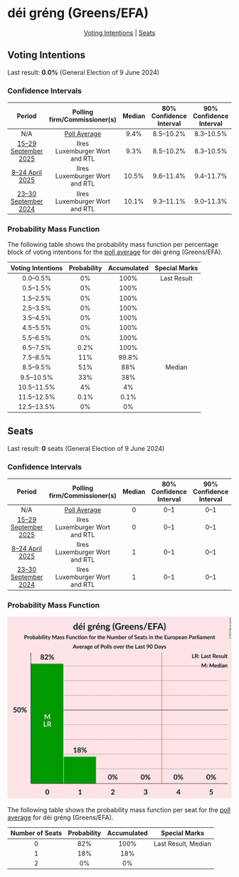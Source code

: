 # déi gréng (Greens/EFA)

<p align="center"><a href="#voting-intentions">Voting Intentions</a> | <a href="#seats">Seats</a></p>

## Voting Intentions

Last result: **0.0%** (General Election of 9 June 2024)

### Confidence Intervals

| Period     | Polling firm/Commissioner(s) | Median | 80% Confidence Interval | 90% Confidence Interval | 95% Confidence Interval | 99% Confidence Interval |
|:----------:|:----------------:|:-----------:|:-----------------------:|:-----------------------:|:-----------------------:|:-----------------------:|
| N/A | [Poll Average](average.html) | 9.4% | 8.5–10.2% | 8.3–10.5% | 8.1–10.7% | 7.7–11.2% |
| [15–29 September 2025](2025-09-29-Ilres.html) | Ilres <br> Luxemburger Wort and RTL | 9.3% | 8.5–10.2% | 8.3–10.5% | 8.1–10.7% | 7.7–11.2% |
| [8–24 April 2025](2025-04-24-Ilres.html) | Ilres <br> Luxemburger Wort and RTL | 10.5% | 9.6–11.4% | 9.4–11.7% | 9.2–12.0% | 8.7–12.5% |
| [23–30 September 2024](2024-09-30-Ilres.html) | Ilres <br> Luxemburger Wort and RTL | 10.1% | 9.3–11.1% | 9.0–11.3% | 8.8–11.6% | 8.4–12.0% |

### Probability Mass Function

The following table shows the probability mass function per percentage block of voting intentions for the [poll average](average.html) for déi gréng (Greens/EFA).

| Voting Intentions | Probability | Accumulated | Special Marks |
|:-----------------:|:-----------:|:-----------:|:-------------:|
| 0.0–0.5% | 0% | 100% | Last Result |
| 0.5–1.5% | 0% | 100% |  |
| 1.5–2.5% | 0% | 100% |  |
| 2.5–3.5% | 0% | 100% |  |
| 3.5–4.5% | 0% | 100% |  |
| 4.5–5.5% | 0% | 100% |  |
| 5.5–6.5% | 0% | 100% |  |
| 6.5–7.5% | 0.2% | 100% |  |
| 7.5–8.5% | 11% | 99.8% |  |
| 8.5–9.5% | 51% | 88% | Median |
| 9.5–10.5% | 33% | 38% |  |
| 10.5–11.5% | 4% | 4% |  |
| 11.5–12.5% | 0.1% | 0.1% |  |
| 12.5–13.5% | 0% | 0% |  |


## Seats

Last result: **0** seats (General Election of 9 June 2024)

### Confidence Intervals

| Period     | Polling firm/Commissioner(s) | Median | 80% Confidence Interval | 90% Confidence Interval | 95% Confidence Interval | 99% Confidence Interval |
|:----------:|:----------------:|:------:|:-----------------------:|:-----------------------:|:-----------------------:|:-----------------------:|
| N/A | [Poll Average](average.html) | 0 | 0–1 | 0–1 | 0–1 | 0–1 |
| [15–29 September 2025](2025-09-29-Ilres.html) | Ilres <br> Luxemburger Wort and RTL | 0 | 0–1 | 0–1 | 0–1 | 0–1 |
| [8–24 April 2025](2025-04-24-Ilres.html) | Ilres <br> Luxemburger Wort and RTL | 1 | 0–1 | 0–1 | 0–1 | 0–1 |
| [23–30 September 2024](2024-09-30-Ilres.html) | Ilres <br> Luxemburger Wort and RTL | 1 | 0–1 | 0–1 | 0–1 | 0–1 |

### Probability Mass Function

![Graph with seats probability mass function not yet produced](average-seats-pmf-déigrénggreensefa.png "Seats Probability Mass Function")

The following table shows the probability mass function per seat for the [poll average](average.html) for déi gréng (Greens/EFA).

| Number of Seats | Probability | Accumulated | Special Marks |
|:---------------:|:-----------:|:-----------:|:-------------:|
| 0 | 82% | 100% | Last Result, Median |
| 1 | 18% | 18% |  |
| 2 | 0% | 0% |  |


